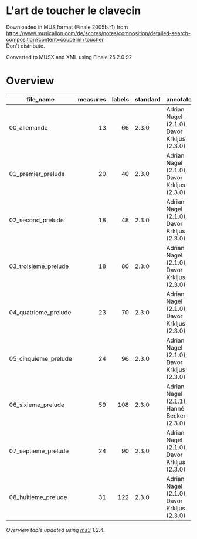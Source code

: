 # L'art de toucher le clavecin

Downloaded in MUS format (Finale 2005b.r1) from https://www.musicalion.com/de/scores/notes/composition/detailed-search-composition?content=couperin+toucher \
Don't distribute.

Converted to MUSX and XML using Finale 25.2.0.92.

# Overview
|     file_name      |measures|labels|standard|                annotators                 |   reviewers    |
|--------------------|-------:|-----:|--------|-------------------------------------------|----------------|
|00_allemande        |      13|    66|2.3.0   |Adrian Nagel (2.1.0), Davor Krkljus (2.3.0)|DK, Hanné Becker|
|01_premier_prelude  |      20|    40|2.3.0   |Adrian Nagel (2.1.0), Davor Krkljus (2.3.0)|DK, Hanné Becker|
|02_second_prelude   |      18|    48|2.3.0   |Adrian Nagel (2.1.0), Davor Krkljus (2.3.0)|DK, Hanné Becker|
|03_troisieme_prelude|      18|    80|2.3.0   |Adrian Nagel (2.1.0), Davor Krkljus (2.3.0)|DK, Hanné Becker|
|04_quatrieme_prelude|      23|    70|2.3.0   |Adrian Nagel (2.1.0), Davor Krkljus (2.3.0)|DK, Hanné Becker|
|05_cinquieme_prelude|      24|    96|2.3.0   |Adrian Nagel (2.1.0), Davor Krkljus (2.3.0)|DK, Hanné Becker|
|06_sixieme_prelude  |      59|   108|2.3.0   |Adrian Nagel (2.1.1), Hanné Becker (2.3.0) |DK              |
|07_septieme_prelude |      24|    90|2.3.0   |Adrian Nagel (2.1.0), Davor Krkljus (2.3.0)|DK, Hanné Becker|
|08_huitieme_prelude |      31|   122|2.3.0   |Adrian Nagel (2.1.0), Davor Krkljus (2.3.0)|DK, Hanné Becker|


*Overview table updated using [ms3](https://johentsch.github.io/ms3/) 1.2.4.*
